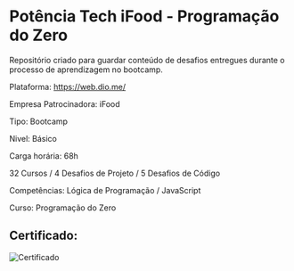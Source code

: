 # Potência Tech iFood - Programação do Zero
Repositório criado para guardar conteúdo de desafios entregues durante o processo de aprendizagem no bootcamp.  


Plataforma: https://web.dio.me/

Empresa Patrocinadora: iFood

Tipo: Bootcamp

Nivel: Básico

Carga horária: 68h

32 Cursos / 4 Desafios de Projeto / 5 Desafios de Código

Competências: Lógica de Programação / JavaScript

Curso: Programação do Zero

## Certificado: 

![Certificado](https://github.com/Luana-Nascimento/Bootcamp_Potencia_Tech_iFood_Programacao_do_Zero/assets/120537755/559d3e97-fdb5-4783-8b70-6ed04835eb4f)

